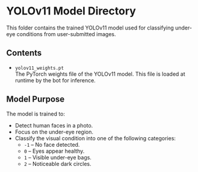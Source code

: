 # YOLOv11 Model Directory

This folder contains the trained YOLOv11 model used for classifying under-eye conditions from user-submitted images.

## Contents

- `yolov11_weights.pt`  
  The PyTorch weights file of the YOLOv11 model. This file is loaded at runtime by the bot for inference.

## Model Purpose

The model is trained to:

- Detect human faces in a photo.
- Focus on the under-eye region.
- Classify the visual condition into one of the following categories:
  - `-1` – No face detected.
  - `0` – Eyes appear healthy.
  - `1` – Visible under-eye bags.
  - `2` – Noticeable dark circles.
